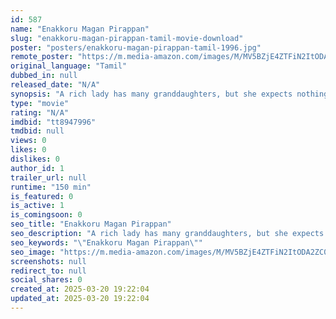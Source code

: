 ```yaml
---
id: 587
name: "Enakkoru Magan Pirappan"
slug: "enakkoru-magan-pirappan-tamil-movie-download"
poster: "posters/enakkoru-magan-pirappan-tamil-1996.jpg"
remote_poster: "https://m.media-amazon.com/images/M/MV5BZjE4ZTFiN2ItODA2ZC00MzQ3LTg4OGYtYzRmOTc1NmU1ZjU3XkEyXkFqcGdeQXVyMjA4OTI5NDQ@._V1_SX300.jpg"
original_language: "Tamil"
dubbed_in: null
released_date: "N/A"
synopsis: "A rich lady has many granddaughters, but she expects nothing other than a baby boy when her youngest son's wife is pregnant."
type: "movie"
rating: "N/A"
imdbid: "tt8947996"
tmdbid: null
views: 0
likes: 0
dislikes: 0
author_id: 1
trailer_url: null
runtime: "150 min"
is_featured: 0
is_active: 1
is_comingsoon: 0
seo_title: "Enakkoru Magan Pirappan"
seo_description: "A rich lady has many granddaughters, but she expects nothing other than a baby boy when her youngest son's wife is pregnant."
seo_keywords: "\"Enakkoru Magan Pirappan\""
seo_image: "https://m.media-amazon.com/images/M/MV5BZjE4ZTFiN2ItODA2ZC00MzQ3LTg4OGYtYzRmOTc1NmU1ZjU3XkEyXkFqcGdeQXVyMjA4OTI5NDQ@._V1_SX300.jpg"
screenshots: null
redirect_to: null
social_shares: 0
created_at: 2025-03-20 19:22:04
updated_at: 2025-03-20 19:22:04
---
```


